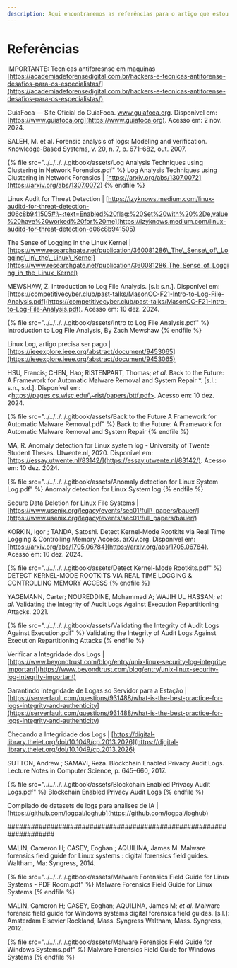 ```yaml
---
description: Aqui encontraremos as referências para o artigo que estou desenvolvend
---
```


# Referências

IMPORTANTE: Tecnicas antiforesnse em maquinas  [https://academiadeforensedigital.com.br/hackers-e-tecnicas-antiforense-desafios-para-os-especialistas/](https://academiadeforensedigital.com.br/hackers-e-tecnicas-antiforense-desafios-para-os-especialistas/)



GuiaFoca — Site Oficial do GuiaFoca. www.guiafoca.org. Disponível em: [https://www.guiafoca.org](https://www.guiafoca.org). Acesso em: 2 nov. 2024.

SALEH, M. et al. Forensic analysis of logs: Modeling and verification. Knowledge-Based Systems, v. 20, n. 7, p. 671–682, out. 2007.

{% file src="../../../../.gitbook/assets/Log Analysis Techniques using Clustering in Network Forensics.pdf" %}
Log Analysis Techniques using Clustering in Network Forensics | [https://arxiv.org/abs/1307.0072](https://arxiv.org/abs/1307.0072)
{% endfile %}

Linux Audit for Threat Detection | [https://izyknows.medium.com/linux-auditd-for-threat-detection-d06c8b941505#:\~:text=Enabled%20flag:%20Set%20with%20%2De,value%20have%20worked%20for%20me](https://izyknows.medium.com/linux-auditd-for-threat-detection-d06c8b941505)

The Sense of Logging in the Linux Kernel | [https://www.researchgate.net/publication/360081286\_The\_Sense\_of\_Logging\_in\_the\_Linux\_Kernel](https://www.researchgate.net/publication/360081286_The_Sense_of_Logging_in_the_Linux_Kernel)

MEWSHAW, Z. Introduction to Log File Analysis. \[s.l: s.n.]. Disponível em: [https://competitivecyber.club/past-talks/MasonCC-F21-Intro-to-Log-File-Analysis.pdf](https://competitivecyber.club/past-talks/MasonCC-F21-Intro-to-Log-File-Analysis.pdf). Acesso em: 10 dez. 2024.

{% file src="../../../../.gitbook/assets/Intro to Log File Analysis.pdf" %}
Introduction to Log File Analysis, By Zach Mewshaw
{% endfile %}

Linux Log, artigo precisa ser pago | [https://ieeexplore.ieee.org/abstract/document/9453065](https://ieeexplore.ieee.org/abstract/document/9453065)

HSU, Francis; CHEN, Hao; RISTENPART, Thomas; _et al_. Back to the Future: A Framework for Automatic Malware Removal and System Repair \*. \[s.l.: s.n., s.d.]. Disponível em: \<https://pages.cs.wisc.edu/\~rist/papers/bttf.pdf>. Acesso em: 10 dez. 2024.

{% file src="../../../../.gitbook/assets/Back to the Future A Framework for Automatic Malware Removal.pdf" %}
Back to the Future: A Framework for Automatic Malware Removal and System Repair
{% endfile %}

MA, R. Anomaly detection for Linux system log - University of Twente Student Theses. Utwente.nl, 2020. Disponível em: [https://essay.utwente.nl/83142/](https://essay.utwente.nl/83142/). Acesso em: 10 dez. 2024.

{% file src="../../../../.gitbook/assets/Anomaly detection for Linux System Log.pdf" %}
Anomaly detection for Linux System log
{% endfile %}

Secure Data Deletion for Linux File Systems | [https://www.usenix.org/legacy/events/sec01/full\_papers/bauer/](https://www.usenix.org/legacy/events/sec01/full_papers/bauer/)

KORKIN, Igor ; TANDA, Satoshi. Detect Kernel-Mode Rootkits via Real Time Logging & Controlling Memory Access. arXiv.org. Disponível em: [https://arxiv.org/abs/1705.06784](https://arxiv.org/abs/1705.06784). Acesso em: 10 dez. 2024.

{% file src="../../../../.gitbook/assets/Detect Kernel-Mode Rootkits.pdf" %}
DETECT KERNEL-MODE ROOTKITS VIA REAL TIME LOGGING & CONTROLLING MEMORY ACCESS
{% endfile %}

YAGEMANN, Carter; NOUREDDINE, Mohammad A; WAJIH UL HASSAN; _et al_. Validating the Integrity of Audit Logs Against Execution Repartitioning Attacks. 2021.

{% file src="../../../../.gitbook/assets/Validating the Integrity of Audit Logs Against Execution.pdf" %}
Validating the Integrity of Audit Logs Against Execution Repartitioning Attacks
{% endfile %}

Verificar a Integridade dos Logs | [https://www.beyondtrust.com/blog/entry/unix-linux-security-log-integrity-important](https://www.beyondtrust.com/blog/entry/unix-linux-security-log-integrity-important)

Garantindo integridade de Logas so Servidor para a Estação | [https://serverfault.com/questions/931488/what-is-the-best-practice-for-logs-integrity-and-authenticity](https://serverfault.com/questions/931488/what-is-the-best-practice-for-logs-integrity-and-authenticity)

Checando a Integridade dos Logs | [https://digital-library.theiet.org/doi/10.1049/cp.2013.2026](https://digital-library.theiet.org/doi/10.1049/cp.2013.2026)

SUTTON, Andrew ; SAMAVI, Reza. Blockchain Enabled Privacy Audit Logs. Lecture Notes in Computer Science, p. 645–660, 2017.

{% file src="../../../../.gitbook/assets/Blockchain Enabled Privacy Audit Logs.pdf" %}
Blockchain Enabled Privacy Audit Logs
{% endfile %}

Compilado de datasets de logs para analises de IA | [https://github.com/logpai/loghub](https://github.com/logpai/loghub)

\####################################################################

MALIN, Cameron H; CASEY, Eoghan ; AQUILINA, James M. Malware forensics field guide for Linux systems : digital forensics field guides. Waltham, Ma: Syngress, 2014.

{% file src="../../../../.gitbook/assets/Malware Forensics Field Guide for Linux Systems - PDF Room.pdf" %}
Malware Forensics Field Guide for Linux Systems
{% endfile %}

MALIN, Cameron H; CASEY, Eoghan; AQUILINA, James M; _et al_. Malware forensic field guide for Windows systems digital forensics field guides. \[s.l.]: Amsterdam Elsevier Rockland, Mass. Syngress Waltham, Mass. Syngress, 2012.

{% file src="../../../../.gitbook/assets/Malware Forensics Field Guide for Windows Systems.pdf" %}
Malware Forensics Field Guide for Windows Systems
{% endfile %}

